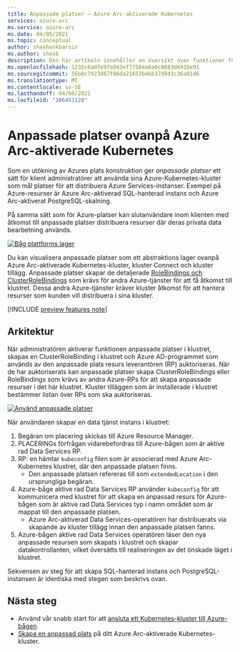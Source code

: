 ```yaml
---
title: Anpassade platser – Azure Arc-aktiverade Kubernetes
services: azure-arc
ms.service: azure-arc
ms.date: 04/05/2021
ms.topic: conceptual
author: shashankbarsin
ms.author: shasb
description: Den här artikeln innehåller en översikt över funktioner för anpassade platser i Azure Arc-aktiverade Kubernetes
ms.openlocfilehash: 1235c6adfe97a943ef77584a6a0c8683d691be91
ms.sourcegitcommit: 56b0c7923d67f96da21653b4bb37d943c36a81d6
ms.translationtype: MT
ms.contentlocale: sv-SE
ms.lasthandoff: 04/06/2021
ms.locfileid: "106451128"
---
```

# <a name="custom-locations-on-top-of-azure-arc-enabled-kubernetes"></a>Anpassade platser ovanpå Azure Arc-aktiverade Kubernetes

Som en utökning av Azures plats konstruktion ger *anpassade platser* ett sätt för klient administratörer att använda sina Azure-Kubernetes-kluster som mål platser för att distribuera Azure Services-instanser. Exempel på Azure-resurser är Azure Arc-aktiverad SQL-hanterad instans och Azure Arc-aktiverat PostgreSQL-skalning.

På samma sätt som för Azure-platser kan slutanvändare inom klienten med åtkomst till anpassade platser distribuera resurser där deras privata data bearbetning används.

[![Båg plattforms lager ](./media/conceptual-arc-platform-layers.png)](./media/conceptual-arc-platform-layers.png#lightbox)

Du kan visualisera anpassade platser som ett abstraktions lager ovanpå Azure Arc-aktiverade Kubernetes-kluster, kluster Connect och kluster tillägg. Anpassade platser skapar de detaljerade [RoleBindings och ClusterRoleBindings](https://kubernetes.io/docs/reference/access-authn-authz/rbac/#rolebinding-and-clusterrolebinding) som krävs för andra Azure-tjänster för att få åtkomst till klustret. Dessa andra Azure-tjänster kräver kluster åtkomst för att hantera resurser som kunden vill distribuera i sina kluster.

[!INCLUDE [preview features note](./includes/preview/preview-callout.md)]

## <a name="architecture"></a>Arkitektur

När administratören aktiverar funktionen anpassade platser i klustret, skapas en ClusterRoleBinding i klustret och Azure AD-programmet som används av den anpassade plats resurs leverantören (RP) auktoriseras. När de har auktoriserats kan anpassade platser skapa ClusterRoleBindings eller RoleBindings som krävs av andra Azure-RPs för att skapa anpassade resurser i det här klustret. Kluster tilläggen som är installerade i klustret bestämmer listan över RPs som ska auktoriseras.

[![Använd anpassade platser ](./media/conceptual-custom-locations-usage.png)](./media/conceptual-custom-locations-usage.png#lightbox)

När användaren skapar en data tjänst instans i klustret: 
1. Begäran om placering skickas till Azure Resource Manager.
1. PLACERINGs förfrågan vidarebefordras till Azure-bågen som är aktive rad Data Services RP. 
1. RP: en hämtar `kubeconfig` filen som är associerad med Azure Arc-Kubernetes klustret, där den anpassade platsen finns. 
   * Den anpassade platsen refereras till som `extendedLocation` i den ursprungliga begäran. 
1. Azure-båge aktive rad Data Services RP använder `kubeconfig` för att kommunicera med klustret för att skapa en anpassad resurs för Azure-bågen som är aktive rad Data Services typ i namn området som är mappat till den anpassade platsen. 
   * Azure Arc-aktiverad Data Services-operatören har distribuerats via skapande av kluster tillägg innan den anpassade platsen fanns. 
1. Azure-bågen aktive rad Data Services operatören läser den nya anpassade resursen som skapats i klustret och skapar datakontrollanten, vilket översätts till realiseringen av det önskade läget i klustret. 

Sekvensen av steg för att skapa SQL-hanterad instans och PostgreSQL-instansen är identiska med stegen som beskrivs ovan.

## <a name="next-steps"></a>Nästa steg

* Använd vår snabb start för att [ansluta ett Kubernetes-kluster till Azure-bågen](./quickstart-connect-cluster.md).
* [Skapa en anpassad plats](./custom-locations.md) på ditt Azure Arc-aktiverade Kubernetes-kluster.